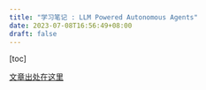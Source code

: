 ```yaml
---
title: "学习笔记 : LLM Powered Autonomous Agents"
date: 2023-07-08T16:56:49+08:00
draft: false
---
```


[toc]

[文章出处在这里](https://lilianweng.github.io/posts/2023-06-23-agent/)




